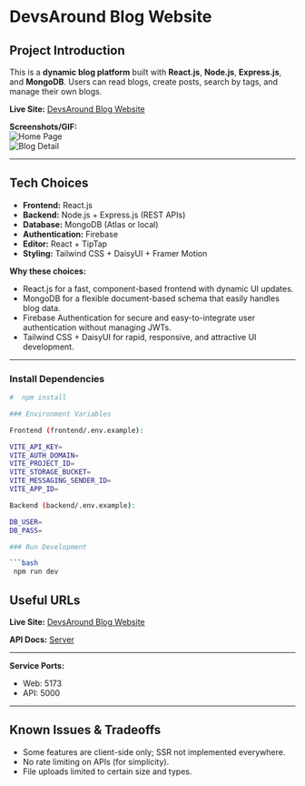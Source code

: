 
# DevsAround Blog Website

## Project Introduction
This is a **dynamic blog platform** built with **React.js**, **Node.js**, **Express.js**, and **MongoDB**. Users can read blogs, create posts, search by tags, and manage their own blogs.  

**Live Site:** [DevsAround Blog Website](https://react-auth-private-route-c0a3a.web.app/)


**Screenshots/GIF:**  
![Home Page](./screenshots/home.png)  
![Blog Detail](./screenshots/blog-detail.png)  

---

## Tech Choices
- **Frontend:** React.js  
- **Backend:** Node.js + Express.js (REST APIs)  
- **Database:** MongoDB (Atlas or local)  
- **Authentication:** Firebase  
- **Editor:** React + TipTap
- **Styling:** Tailwind CSS + DaisyUI + Framer Motion  

**Why these choices:**  
- React.js for a fast, component-based frontend with dynamic UI updates.  
- MongoDB for a flexible document-based schema that easily handles blog data.  
- Firebase Authentication for secure and easy-to-integrate user authentication without managing JWTs.  
- Tailwind CSS + DaisyUI for rapid, responsive, and attractive UI development.  

---

### Install Dependencies
```bash
#  npm install

### Environment Variables

Frontend (frontend/.env.example):

VITE_API_KEY=
VITE_AUTH_DOMAIN=
VITE_PROJECT_ID=
VITE_STORAGE_BUCKET=
VITE_MESSAGING_SENDER_ID=
VITE_APP_ID=

Backend (backend/.env.example):

DB_USER=
DB_PASS=

### Run Development

```bash
 npm run dev
```


## Useful URLs

**Live Site:** [DevsAround Blog Website]()

**API Docs:**  [Server](https://blog-site-server-gamma.vercel.app/)


---


**Service Ports:**

* Web: 5173
* API: 5000

---

## Known Issues & Tradeoffs

* Some features are client-side only; SSR not implemented everywhere.
* No rate limiting on APIs (for simplicity).
* File uploads limited to certain size and types.

````


